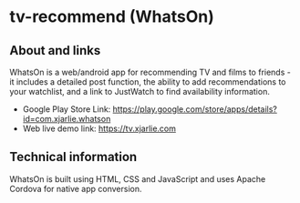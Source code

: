 # tv-recommend (WhatsOn)
## About and links
WhatsOn is a web/android app for recommending TV and films to friends - it includes a detailed post function, the ability to add recommendations to your watchlist, and a link to JustWatch to find availability information.

- Google Play Store Link: https://play.google.com/store/apps/details?id=com.xjarlie.whatson
- Web live demo link: https://tv.xjarlie.com

## Technical information
WhatsOn is built using HTML, CSS and JavaScript and uses Apache Cordova for native app conversion.
